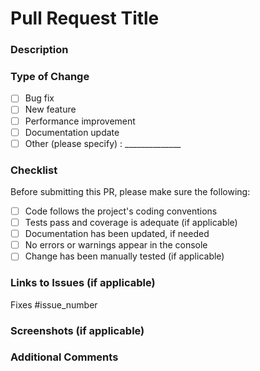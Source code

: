 # Pull Request Title

### Description

<!-- Describe the changes made in this PR. Explain why these changes are necessary and what they resolve. -->

### Type of Change

- [ ] Bug fix
- [ ] New feature
- [ ] Performance improvement
- [ ] Documentation update
- [ ] Other (please specify) : ______________

### Checklist

Before submitting this PR, please make sure the following:

- [ ] Code follows the project's coding conventions
- [ ] Tests pass and coverage is adequate (if applicable)
- [ ] Documentation has been updated, if needed
- [ ] No errors or warnings appear in the console
- [ ] Change has been manually tested (if applicable)

### Links to Issues (if applicable)

<!-- If this PR fixes an issue, link it here -->
Fixes #issue_number

### Screenshots (if applicable)

<!-- Add screenshots or videos to showcase changes, especially if they involve UI changes. -->

### Additional Comments

<!-- Add any additional comments, questions, or concerns to discuss with the review team. -->
